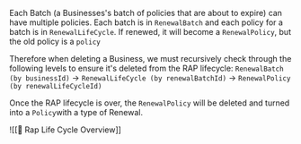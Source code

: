 Each Batch (a Businesses's batch of policies that are about to expire) can have multiple policies. Each batch is in `RenewalBatch` and each policy for a batch is in `RenewalLifeCycle`. If renewed, it will become a `RenewalPolicy`, but the old policy is a `policy`

Therefore when deleting a Business, we must recursively check through the following levels to ensure it's deleted from the RAP lifecycle:
`RenewalBatch (by businessId)` -> 
`RenewalLifeCycle (by renewalBatchId)` ->
`RenewalPolicy (by renewalLifeCycleId)`

Once the RAP lifecycle is over, the `RenewalPolicy` will be deleted and turned into a `Policy`with a type of Renewal.

![[🎤 Rap Life Cycle Overview]]
